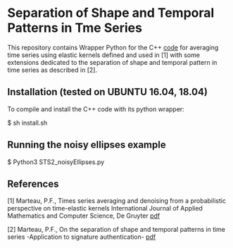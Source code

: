 # Separation of Shape and Temporal Patterns in Tme Series


This repository contains Wrapper Python for the C++ [code](https://github.com/pfmarteau/eKATS) for averaging time series using elastic kernels defined and used in [1] with some extensions dedicated to the separation of shape and temporal pattern in time series as described in [2]. 

## Installation (tested on UBUNTU 16.04, 18.04)

To compile and install the C++ code with its python wrapper:

$ sh install.sh

## Running the noisy ellipses example

$ Python3 STS2_noisyEllipses.py


## References

[1] Marteau, P.F., Times series averaging and denoising from a probabilistic perspective on time-elastic kernels International Journal of Applied Mathematics and Computer Science, De Gruyter [pdf](https://arxiv.org/abs/1611.09194)

[2] Marteau, P.F., On the separation of shape and temporal patterns in time series -Application to signature authentication-  [pdf](https://hal.archives-ouvertes.fr/hal-02373531)
